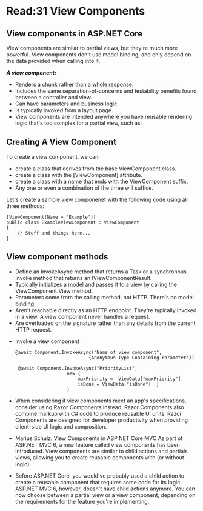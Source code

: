 # Read:31 View Components
## View components in ASP.NET Core
View components are similar to partial views, but they're much more powerful. View components don't use model binding, and only depend on the data provided when calling into it.  

***A view component:***

- Renders a chunk rather than a whole response.
- Includes the same separation-of-concerns and testability benefits found between a controller and view.
- Can have parameters and business logic.
- Is typically invoked from a layout page.
- View components are intended anywhere you have reusable rendering logic that's too complex for a partial view, such as:

## Creating A View Component
To create a view component, we can:

- create a class that derives from the base ViewComponent class.
- create a class with the [ViewComponent] attribute.
- create a class with a name that ends with the ViewComponent suffix.
- Any one or even a combination of the three will suffice.

Let's create a sample view componenet with the following code using all three methods:

```
[ViewComponent(Name = "Example")]
public class ExampleViewComponent : ViewComponent
{
    // Stuff and things here...
}
```

## View component methods

- Define an InvokeAsync method that returns a Task<IViewComponentResult> or a synchronous Invoke method that returns an IViewComponentResult.  
- Typically initializes a model and passes it to a view by calling the ViewComponent.View method.  
- Parameters come from the calling method, not HTTP. There's no model binding.  
- Aren't reachable directly as an HTTP endpoint. They're typically invoked in a view. A view component never handles a request.  
- Are overloaded on the signature rather than any details from the current HTTP request.  

* Invoke a view component
  
  ```
  @await Component.InvokeAsync("Name of view component",
                             {Anonymous Type Containing Parameters})
  ```
 
  ```
   @await Component.InvokeAsync("PriorityList",
                     new { 
                         maxPriority =  ViewData["maxPriority"],
                         isDone = ViewData["isDone"]  }
                     )
  ```


- When considering if view components meet an app's specifications, consider using Razor Components instead. Razor Components also combine markup with C# code to produce reusable UI units. Razor Components are designed for developer productivity when providing client-side UI logic and composition.

- Marius Schulz: View Components in ASP.NET Core MVC
As part of ASP.NET MVC 6, a new feature called view components has been introduced. View components are similar to child actions and partials views, allowing you to create reusable components with (or without logic).

- Before ASP.NET Core, you would've probably used a child action to create a reusable component that requires some code for its logic. ASP.NET MVC 6, however, doesn't have child actions anymore. You can now choose between a partial view or a view component, depending on the requirements for the feature you're implementing.
